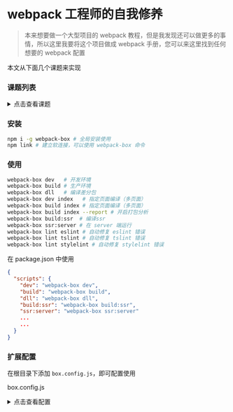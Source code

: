 # webpack 工程师的自我修养

> 本来想要做一个大型项目的 webpack 教程，但是我发现还可以做更多的事情，所以这里我要将这个项目做成 webpack 手册，您可以来这里找到任何想要的 webpack 配置

本文从下面几个课题来实现

### 课题列表

<details>
 <summary>点击查看课题</summary>

- 课题 1：[初探 webpack？探究 webpack 打包原理](./docs/课时1.md)。
- 课题 2：[搭建开发环境跟生产环境](./docs/课时2.md)
- 课题 3：[基础配置之 loader](./docs/课时3.md)
- 课时 4：[webpack 性能优化](./docs/课时4.md)
- 课时 5：[手写 loader 实现可选链](./docs/课时5.md)
- 课时 6：[webpack 编译优化](./docs/课时6.md)
- 课时 7：[多页面配置](./docs/课时7.md)
- 课时 8：[手写一个 webpack 插件](./docs/课时8.md)
- 课时 9：[构建 ssr 项目模型](./docs/课时9.md)
- 课时 10：[添加 eslint 并自动修复](./docs/课时10.md)
- 课时 11：[添加 stylelint 并自动修复](./docs/课时11.md)
- 课时 12：[添加 tslint 并自动修复](./docs/课时12.md)
- 课时 13：[配置别名](./docs/课时13.md)

</details>

### 安装

```bash
npm i -g webpack-box # 全局安装使用
npm link # 建立软连接，可以使用 webpack-box 命令
```

### 使用

```bash
webpack-box dev   # 开发环境
webpack-box build # 生产环境
webpack-box dll   # 编译差分包
webpack-box dev index   # 指定页面编译（多页面）
webpack-box build index # 指定页面编译（多页面）
webpack-box build index --report # 开启打包分析
webpack-box build:ssr  # 编译ssr
webpack-box ssr:server # 在 server 端运行
webpack-box lint eslint # 自动修复 eslint 错误
webpack-box lint tslint # 自动修复 tslint 错误
webpack-box lint stylelint # 自动修复 stylelint 错误
```

在 package.json 中使用

```json
{
  "scripts": {
    "dev": "webpack-box dev",
    "build": "webpack-box build",
    "dll": "webpack-box dll",
    "build:ssr": "webpack-box build:ssr",
    "ssr:server": "webpack-box ssr:server"
    ...
    ...
  }
}
```

### 扩展配置

在根目录下添加 `box.config.js`，即可配置使用

box.config.js

<details>
  <summary>点击查看配置</summary>

```js
module.exports = function (config) {
  /**
   * @param {object} dll 开启差分包
   * @param {object} pages 多页面配置 通过 box run/build index 来使用
   * @param {function} chainWebpack
   * @param {string} entry 入口
   * @param {string} output 出口
   * @param {string} publicPath
   * @param {string} port 端口
   * @param {object} eslint eslint 配置
   * @param {object} stylelint stylelint 配置
   * @param {object} eslint eslint 配置
   */
  return {
    entry: 'src/main.js',
    output: 'dist',
    publicPath: '/common/',
    port: 8888,
    eslint: {
      lintOnSave: true, // 开启运行时检测
      extensions: ['js', 'jsx', 'vue'] // 默认 ['js', 'jsx']
    },
    tslint: {
      lintOnSave: true, // 开启运行时检测
      useThreads: true
    },
    stylelint: {
      lintOnSave: true // 开启运行时检测
      // extensions: ['vue', 'htm', 'html', 'css', 'sss', 'less', 'scss']
    },
    dll: {
      venders: ['react']
    },
    pages: {
      index: {
        entry: 'src/main.js',
        template: 'public/index.html',
        filename: 'index.html'
      },
      index2: {
        entry: 'src/main.js',
        template: 'public/index2.html',
        filename: 'index2.html'
      }
    },
    chainWebpack(config) {
    }
  }
}
```

</details>
